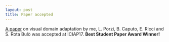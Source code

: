 ```yaml
---
layout: post
title: Paper accepted
---
```


[A paper](https://arxiv.org/pdf/1702.06332.pdf) on visual domain adaptation by me, L. Porzi, B. Caputo, E. Ricci and S. Rota Bulò was accepted at ICIAP17. **Best Student Paper Award Winner!**
